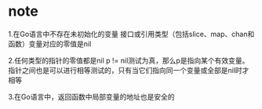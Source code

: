 # note
1.在Go语言中不存在未初始化的变量
接口或引用类型（包括slice、map、chan和函数）变量对应的零值是nil

2.任何类型的指针的零值都是nil
p != nil测试为真，那么p是指向某个有效变量。
指针之间也是可以进行相等测试的，只有当它们指向同一个变量或全部是nil时才相等

3.在Go语言中，返回函数中局部变量的地址也是安全的
